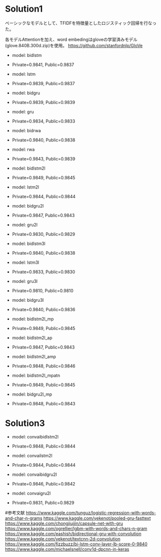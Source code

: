 # Solution1
ベーシックなモデルとして、TFIDFを特徴量としたロジスティック回帰を行なった。

各モデルAttentionを加え、word embedingはgloveの学習済みモデル(glove.840B.300d.zip)を使用。
https://github.com/stanfordnlp/GloVe

-  model: bidlstm
  - Private=0.9841, Public=0.9837

-  model: lstm
  - Private=0.9839, Public=0.9837


-  model: bidgru
  - Private=0.9839, Public=0.9839

-  model: gru
  - Private=0.9834, Public=0.9833

-  model: bidrwa
  - Private=0.9840, Public=0.9838

-  model: rwa
  - Private=0.9843, Public=0.9839

-  model: bidlstm2l
  - Private=0.9849, Public=0.9845

-  model: lstm2l
  - Private=0.9844, Public=0.9844

-  model: bidgru2l
  - Private=0.9847, Public=0.9843

-  model: gru2l
  - Private=0.9830, Public=0.9829

-  model: bidlstm3l
  - Private=0.9840, Public=0.9838

-  model: lstm3l
  - Private=0.9833, Public=0.9830

-  model: gru3l
  - Private=0.9810, Public=0.9810

-  model: bidgru3l
  - Private=0.9840, Public=0.9836

-  model: bidlstm2l_mp
  - Private=0.9849, Public=0.9845

-  model: bidlstm2l_ap
  - Private=0.9847, Public=0.9843

-  model: bidlstm2l_amp
  - Private=0.9848, Public=0.9846

-  model: bidlstm2l_mpatn
  - Private=0.9849, Public=0.9845

-  model: bidgru2l_mp
  - Private=0.9848, Public=0.9843

# Solution3
-  model: convaibidlstm2l
  - Private=0.9848, Public=0.9844

-  model: convailstm2l
  - Private=0.9844, Public=0.9844

-  model: convaibidgru2l
  - Private=0.9846, Public=0.9842

-  model: convaigru2l
  - Private=0.9831, Public=0.9829

#参考文献
https://www.kaggle.com/tunguz/logistic-regression-with-words-and-char-n-grams
https://www.kaggle.com/yekenot/pooled-gru-fasttext
https://www.kaggle.com/chongjiujjin/capsule-net-with-gru
https://www.kaggle.com/ogrellier/lgbm-with-words-and-chars-n-gram
https://www.kaggle.com/eashish/bidirectional-gru-with-convolution
https://www.kaggle.com/yekenot/textcnn-2d-convolution
https://www.kaggle.com/fizzbuzz/bi-lstm-conv-layer-lb-score-0-9840
https://www.kaggle.com/michaelsnell/conv1d-dpcnn-in-keras
